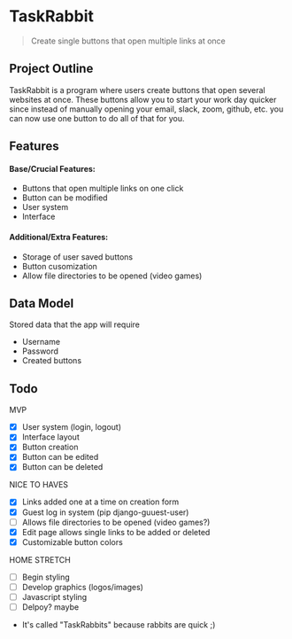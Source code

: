 # TaskRabbit
> Create single buttons that open multiple links at once

## Project Outline
TaskRabbit is a program where users create buttons that open several websites at once. These buttons allow you to start your work day quicker since instead of manually opening your email, slack, zoom, github, etc. you can now use one button to do all of that for you.

## Features

#### Base/Crucial Features:
- Buttons that open multiple links on one click
- Button can be modified 
- User system
- Interface
#### Additional/Extra Features:
- Storage of user saved buttons
- Button cusomization
- Allow file directories to be opened (video games)
## Data Model
Stored data that the app will require
- Username
- Password
- Created buttons

## Todo

MVP

- [x] User system (login, logout)
- [x] Interface layout
- [x] Button creation
- [x] Button can be edited
- [x] Button can be deleted

NICE TO HAVES

- [x] Links added one at a time on creation form
- [x] Guest log in system (pip django-guuest-user)
- [ ] Allows file directories to be opened (video games?)
- [x] Edit page allows single links to be added or deleted
- [x] Customizable button colors 

HOME STRETCH

- [ ] Begin styling 
- [ ] Develop graphics (logos/images)
- [ ] Javascript styling
- [ ] Delpoy? maybe

* It's called "TaskRabbits" because rabbits are quick ;)
